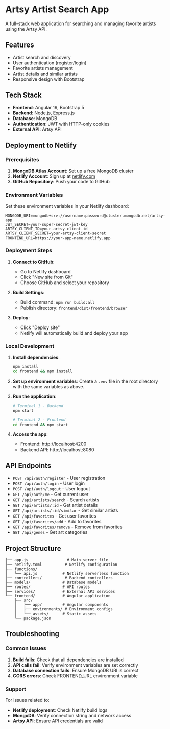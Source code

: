 # Artsy Artist Search App

A full-stack web application for searching and managing favorite artists using the Artsy API.

## Features

- Artist search and discovery
- User authentication (register/login)
- Favorite artists management
- Artist details and similar artists
- Responsive design with Bootstrap

## Tech Stack

- **Frontend**: Angular 19, Bootstrap 5
- **Backend**: Node.js, Express.js
- **Database**: MongoDB
- **Authentication**: JWT with HTTP-only cookies
- **External API**: Artsy API

## Deployment to Netlify

### Prerequisites

1. **MongoDB Atlas Account**: Set up a free MongoDB cluster
2. **Netlify Account**: Sign up at [netlify.com](https://netlify.com)
3. **GitHub Repository**: Push your code to GitHub

### Environment Variables

Set these environment variables in your Netlify dashboard:

```
MONGODB_URI=mongodb+srv://username:password@cluster.mongodb.net/artsy-app
JWT_SECRET=your-super-secret-jwt-key
ARTSY_CLIENT_ID=your-artsy-client-id
ARTSY_CLIENT_SECRET=your-artsy-client-secret
FRONTEND_URL=https://your-app-name.netlify.app
```

### Deployment Steps

1. **Connect to GitHub**:
   - Go to Netlify dashboard
   - Click "New site from Git"
   - Choose GitHub and select your repository

2. **Build Settings**:
   - Build command: `npm run build:all`
   - Publish directory: `frontend/dist/frontend/browser`

3. **Deploy**:
   - Click "Deploy site"
   - Netlify will automatically build and deploy your app

### Local Development

1. **Install dependencies**:
   ```bash
   npm install
   cd frontend && npm install
   ```

2. **Set up environment variables**:
   Create a `.env` file in the root directory with the same variables as above.

3. **Run the application**:
   ```bash
   # Terminal 1 - Backend
   npm start
   
   # Terminal 2 - Frontend
   cd frontend && npm start
   ```

4. **Access the app**:
   - Frontend: http://localhost:4200
   - Backend API: http://localhost:8080

## API Endpoints

- `POST /api/auth/register` - User registration
- `POST /api/auth/login` - User login
- `POST /api/auth/logout` - User logout
- `GET /api/auth/me` - Get current user
- `GET /api/artists/search` - Search artists
- `GET /api/artists/:id` - Get artist details
- `GET /api/artists/:id/similar` - Get similar artists
- `GET /api/favorites` - Get user favorites
- `GET /api/favorites/add` - Add to favorites
- `GET /api/favorites/remove` - Remove from favorites
- `GET /api/genes` - Get art categories

## Project Structure

```
├── app.js                 # Main server file
├── netlify.toml          # Netlify configuration
├── functions/
│   └── api.js           # Netlify serverless function
├── controllers/          # Backend controllers
├── models/              # Database models
├── routes/              # API routes
├── services/            # External API services
└── frontend/            # Angular application
    ├── src/
    │   ├── app/         # Angular components
    │   ├── environments/ # Environment configs
    │   └── assets/      # Static assets
    └── package.json
```

## Troubleshooting

### Common Issues

1. **Build fails**: Check that all dependencies are installed
2. **API calls fail**: Verify environment variables are set correctly
3. **Database connection fails**: Ensure MongoDB URI is correct
4. **CORS errors**: Check FRONTEND_URL environment variable

### Support

For issues related to:
- **Netlify deployment**: Check Netlify build logs
- **MongoDB**: Verify connection string and network access
- **Artsy API**: Ensure API credentials are valid 